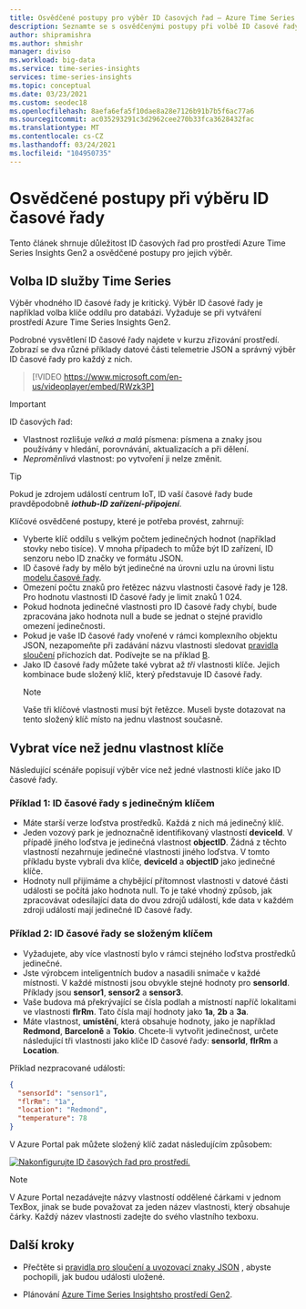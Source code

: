 ```yaml
---
title: Osvědčené postupy pro výběr ID časových řad – Azure Time Series Insights | Microsoft Docs
description: Seznamte se s osvědčenými postupy při volbě ID časové řady v Azure Time Series Insights Gen2.
author: shipramishra
ms.author: shmishr
manager: diviso
ms.workload: big-data
ms.service: time-series-insights
services: time-series-insights
ms.topic: conceptual
ms.date: 03/23/2021
ms.custom: seodec18
ms.openlocfilehash: 8aefa6efa5f10dae8a28e7126b91b7b5f6ac77a6
ms.sourcegitcommit: ac035293291c3d2962cee270b33fca3628432fac
ms.translationtype: MT
ms.contentlocale: cs-CZ
ms.lasthandoff: 03/24/2021
ms.locfileid: "104950735"
---
```

# <a name="best-practices-for-choosing-a-time-series-id"></a>Osvědčené postupy při výběru ID časové řady

Tento článek shrnuje důležitost ID časových řad pro prostředí Azure Time Series Insights Gen2 a osvědčené postupy pro jejich výběr.

## <a name="choose-a-time-series-id"></a>Volba ID služby Time Series

Výběr vhodného ID časové řady je kritický. Výběr ID časové řady je například volba klíče oddílu pro databázi. Vyžaduje se při vytváření prostředí Azure Time Series Insights Gen2.

Podrobné vysvětlení ID časové řady najdete v kurzu zřizování prostředí. Zobrazí se dva různé příklady datové části telemetrie JSON a správný výběr ID časové řady pro každý z nich.</br>

> [!VIDEO https://www.microsoft.com/en-us/videoplayer/embed/RWzk3P]


> [!IMPORTANT]
> ID časových řad:
>
> * Vlastnost rozlišuje *velká a malá* písmena: písmena a znaky jsou používány v hledání, porovnávání, aktualizacích a při dělení.
> * *Neproměnlivá* vlastnost: po vytvoření ji nelze změnit.

> [!TIP]
> Pokud je zdrojem událostí centrum IoT, ID vaší časové řady bude pravděpodobně ***iothub-ID zařízení-připojení***.

Klíčové osvědčené postupy, které je potřeba provést, zahrnují:

* Vyberte klíč oddílu s velkým počtem jedinečných hodnot (například stovky nebo tisíce). V mnoha případech to může být ID zařízení, ID senzoru nebo ID značky ve formátu JSON.
* ID časové řady by mělo být jedinečné na úrovni uzlu na úrovni listu [modelu časové řady](./concepts-model-overview.md).
* Omezení počtu znaků pro řetězec názvu vlastnosti časové řady je 128. Pro hodnotu vlastnosti ID časové řady je limit znaků 1 024.
* Pokud hodnota jedinečné vlastnosti pro ID časové řady chybí, bude zpracována jako hodnota null a bude se jednat o stejné pravidlo omezení jedinečnosti.
* Pokud je vaše ID časové řady vnořené v rámci komplexního objektu JSON, nezapomeňte při zadávání názvu vlastnosti sledovat [pravidla sloučení](./concepts-json-flattening-escaping-rules.md) příchozích dat. Podívejte se na příklad [B](concepts-json-flattening-escaping-rules.md#example-b).
* Jako ID časové řady můžete také vybrat až *tři* vlastnosti klíče. Jejich kombinace bude složený klíč, který představuje ID časové řady.  
  > [!NOTE]
  > Vaše tři klíčové vlastnosti musí být řetězce.
  > Museli byste dotazovat na tento složený klíč místo na jednu vlastnost současně.

## <a name="select-more-than-one-key-property"></a>Vybrat více než jednu vlastnost klíče

Následující scénáře popisují výběr více než jedné vlastnosti klíče jako ID časové řady.  

### <a name="example-1-time-series-id-with-a-unique-key"></a>Příklad 1: ID časové řady s jedinečným klíčem

* Máte starší verze loďstva prostředků. Každá z nich má jedinečný klíč.
* Jeden vozový park je jednoznačně identifikovaný vlastností **deviceId**. V případě jiného loďstva je jedinečná vlastnost **objectID**. Žádná z těchto vlastností nezahrnuje jedinečné vlastnosti jiného loďstva. V tomto příkladu byste vybrali dva klíče, **deviceId** a **objectID** jako jedinečné klíče.
* Hodnoty null přijímáme a chybějící přítomnost vlastnosti v datové části události se počítá jako hodnota null. To je také vhodný způsob, jak zpracovávat odesílající data do dvou zdrojů událostí, kde data v každém zdroji událostí mají jedinečné ID časové řady.

### <a name="example-2-time-series-id-with-a-composite-key"></a>Příklad 2: ID časové řady se složeným klíčem

* Vyžadujete, aby více vlastností bylo v rámci stejného loďstva prostředků jedinečné.
* Jste výrobcem inteligentních budov a nasadili snímače v každé místnosti. V každé místnosti jsou obvykle stejné hodnoty pro **sensorId**. Příklady jsou **sensor1**, **sensor2** a **sensor3**.
* Vaše budova má překrývající se čísla podlah a místností napříč lokalitami ve vlastnosti **flrRm**. Tato čísla mají hodnoty jako **1a**, **2b** a **3a**.
* Máte vlastnost, **umístění**, která obsahuje hodnoty, jako je například **Redmond**, **Barceloně** a **Tokio**. Chcete-li vytvořit jedinečnost, určete následující tři vlastnosti jako klíče ID časové řady: **sensorId**, **flrRm** a **Location**.

Příklad nezpracované události:

```JSON
{
  "sensorId": "sensor1",
  "flrRm": "1a",
  "location": "Redmond",
  "temperature": 78
}
```

V Azure Portal pak můžete složený klíč zadat následujícím způsobem:

[![Nakonfigurujte ID časových řad pro prostředí.](media/v2-how-to-tsid/configure-environment-key.png)](media/v2-how-to-tsid/configure-environment-key.png#lightbox)

  > [!NOTE]
  > V Azure Portal nezadávejte názvy vlastností oddělené čárkami v jednom TexBox, jinak se bude považovat za jeden název vlastnosti, který obsahuje čárky.
  > Každý název vlastnosti zadejte do svého vlastního texboxu.

## <a name="next-steps"></a>Další kroky

* Přečtěte si [pravidla pro sloučení a uvozovací znaky JSON](./concepts-json-flattening-escaping-rules.md) , abyste pochopili, jak budou události uložené.

* Plánování [Azure Time Series Insightsho prostředí Gen2](./how-to-plan-your-environment.md).